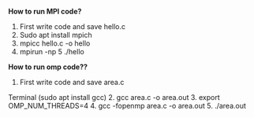 **How to run MPI code?**

1. First write code and save hello.c
2. Sudo apt install mpich
3. mpicc hello.c -o hello
4. mpirun -np 5 ./hello

**How to run omp code??**

1. First write code and save area.c

Terminal (sudo apt install gcc)
2. gcc area.c -o area.out
3. export OMP_NUM_THREADS=4
4. gcc -fopenmp area.c -o area.out
5.   ./area.out
